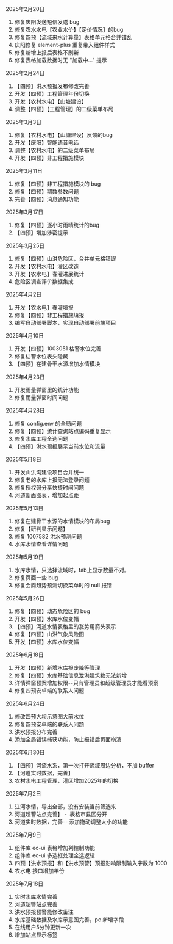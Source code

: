 2025年2月20日

1. 修复庆阳发送短信发送 bug
2. 修复农水水电【农业水价】【定价情况】的bug
3. 修复四预【流域来水计算量】表格单元格合并错乱
4. 庆阳修复 element-plus 重复带入组件样式
5. 修复新增上报后表格不刷新
6. 修复表格加载数据时无 "加载中..." 提示

2025年2月24日

1. 【四预】洪水预报发布修改完善
2. 开发【四预】工程管理年份切换
3. 开发【农村水电】【山塘建设】
4. 调整【四预】【工程管理】的二级菜单布局

2025年3月3日

1. 修复【农村水电】【山塘建设】反馈的bug
2. 开发【庆阳】智能语音电话
3. 调整【农村水电】的二级菜单布局
4. 开发【四预】非工程措施模块

2025年3月11日

1. 修复【四预】非工程措施模块的 bug
2. 修复【四预】期数参数问题
3. 完善【四预】消息通知功能

2025年3月17日

1. 修复【四预】逐小时雨晴统计的bug
2. 【四预】增加涉密提示

2025年3月25日

1. 修复【四预】山洪危险区，合并单元格错误
2. 开发【农村水电】灌区改造
3. 开发【农水电】春灌进展统计
4. 危险区调查评价数据集成

2025年4月2日

1. 开发【农水电】春灌填报
2. 修复【四预】非工程措施填报
3. 编写自动部署脚本，实现自动部署前端项目

2025年4月10日

1. 开发【四预】1003051 枯警水位完善
2. 修复枯警水位表头隐藏
3. 【四预】在建骨干水源增加水情模块

2025年4月23日

1. 开发雨量弹窗里的统计功能
2. 修复雨量弹窗时间问题

2025年4月28日

1. 修复 config.env 的全局问题
2. 修复【四预】统计查询站点编码重复显示
3. 修复水库工程全选问题
4. 【四预】洪水预报展示当前水位和流量

2025年5月8日

1. 开发山洪沟建设项目合并统一
2. 修复老的水库上报无法登录问题
3. 修复授权码分享快捷时间问题
4. 河道断面图表，增加起点距

2025年5月13日

1. 修复在建骨干水源的水情模块的布局bug
2. 修复【研判显示问题】
3. 修复 1007582 洪水预测问题
4. 水库水情查看详情问题

2025年5月19日

1. 水库水情，只选择流域时，tab上显示数量不对。
2. 修复页面一些 bug
3. 修复会商趋势预测切换菜单时的 null 报错

2025年5月26日

1. 修复【四预】动态危险区的 bug
2. 开发【四预】水库水位变幅
3. 【四预】河道水情表格里的涨势用箭头表示
4. 修复【四预】山洪气象风险图
5. 开发【四预】水库水位变幅

2025年6月18日

1. 开发【四预】新增水库报废降等管理
2. 修复【四预】水库基础信息泄洪建筑物无法新增
3. 详情弹窗预案增加权限--只有管理员和超级管理员才能看预案
4. 修复四预安卓端的联系人问题

2025年6月24日

1. 修改四预大坝示意图大前水位
2. 修复四预安卓端的联系人问题
3. 洪水预报分布完善
4. 添加全局错误捕获功能，防止报错后页面崩溃

2025年6月30日

1. 【四预】河流水系，第一次打开流域周边分析，不加 buffer
2. 【河道实时数据，完善】
3. 农村水电工程管理，灌区增加2025年的切换

2025年7月2日

1. 江河水情，导出全部，没有安装当前筛选来
2. 河道超警站点完善】 -  表格市县区分开
3. 河道实时数据，完善-- 添加拖动调整大小的功能

2025年7月9日

1. 组件库 ec-ui 表格增加列控制功能
2. 组件库 ec-ui 多选框处理全选逻辑
3. 四预【洪水预报】和【洪水预警】预报影响限制输入字数为 1000
4. 农水电 接口增加年份

2025年7月18日

1. 实时水库水情完善
2. 河道超警站点完善
3. 洪水预报预警能修改备注
4. 水库基础数据及水库示意图完善，pc 新增字段
5. 在线用户5分钟更新一次
6. 增加站点显示标签
